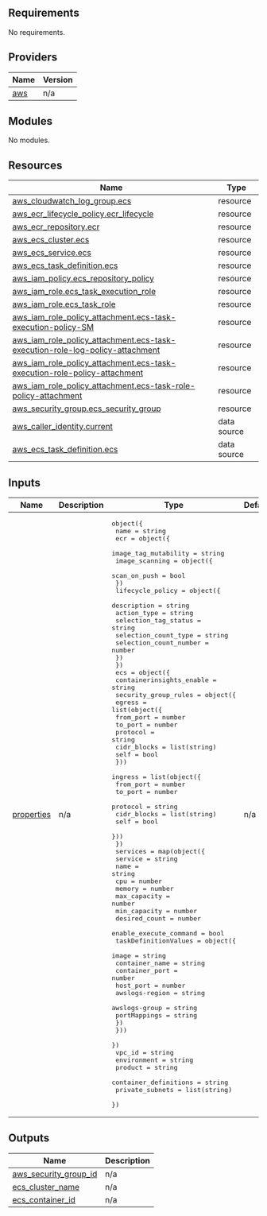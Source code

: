 <!-- BEGIN_TF_DOCS -->
## Requirements

No requirements.

## Providers

| Name | Version |
|------|---------|
| <a name="provider_aws"></a> [aws](#provider\_aws) | n/a |

## Modules

No modules.

## Resources

| Name | Type |
|------|------|
| [aws_cloudwatch_log_group.ecs](https://registry.terraform.io/providers/hashicorp/aws/latest/docs/resources/cloudwatch_log_group) | resource |
| [aws_ecr_lifecycle_policy.ecr_lifecycle](https://registry.terraform.io/providers/hashicorp/aws/latest/docs/resources/ecr_lifecycle_policy) | resource |
| [aws_ecr_repository.ecr](https://registry.terraform.io/providers/hashicorp/aws/latest/docs/resources/ecr_repository) | resource |
| [aws_ecs_cluster.ecs](https://registry.terraform.io/providers/hashicorp/aws/latest/docs/resources/ecs_cluster) | resource |
| [aws_ecs_service.ecs](https://registry.terraform.io/providers/hashicorp/aws/latest/docs/resources/ecs_service) | resource |
| [aws_ecs_task_definition.ecs](https://registry.terraform.io/providers/hashicorp/aws/latest/docs/resources/ecs_task_definition) | resource |
| [aws_iam_policy.ecs_repository_policy](https://registry.terraform.io/providers/hashicorp/aws/latest/docs/resources/iam_policy) | resource |
| [aws_iam_role.ecs_task_execution_role](https://registry.terraform.io/providers/hashicorp/aws/latest/docs/resources/iam_role) | resource |
| [aws_iam_role.ecs_task_role](https://registry.terraform.io/providers/hashicorp/aws/latest/docs/resources/iam_role) | resource |
| [aws_iam_role_policy_attachment.ecs-task-execution-policy-SM](https://registry.terraform.io/providers/hashicorp/aws/latest/docs/resources/iam_role_policy_attachment) | resource |
| [aws_iam_role_policy_attachment.ecs-task-execution-role-log-policy-attachment](https://registry.terraform.io/providers/hashicorp/aws/latest/docs/resources/iam_role_policy_attachment) | resource |
| [aws_iam_role_policy_attachment.ecs-task-execution-role-policy-attachment](https://registry.terraform.io/providers/hashicorp/aws/latest/docs/resources/iam_role_policy_attachment) | resource |
| [aws_iam_role_policy_attachment.ecs-task-role-policy-attachment](https://registry.terraform.io/providers/hashicorp/aws/latest/docs/resources/iam_role_policy_attachment) | resource |
| [aws_security_group.ecs_security_group](https://registry.terraform.io/providers/hashicorp/aws/latest/docs/resources/security_group) | resource |
| [aws_caller_identity.current](https://registry.terraform.io/providers/hashicorp/aws/latest/docs/data-sources/caller_identity) | data source |
| [aws_ecs_task_definition.ecs](https://registry.terraform.io/providers/hashicorp/aws/latest/docs/data-sources/ecs_task_definition) | data source |

## Inputs

| Name | Description | Type | Default | Required |
|------|-------------|------|---------|:--------:|
| <a name="input_properties"></a> [properties](#input\_properties) | n/a | <pre>object({<br>    name = string<br>    ecr  = object({<br>      image_tag_mutability = string<br>      image_scanning       = object({<br>        scan_on_push = bool<br>      })<br>      lifecycle_policy = object({<br>        description            = string<br>        action_type            = string<br>        selection_tag_status   = string<br>        selection_count_type   = string<br>        selection_count_number = number<br>      })<br>    })<br>    ecs = object({<br>      containerinsights_enable = string<br>      security_group_rules = object({<br>        egress = list(object({<br>          from_port = number<br>          to_port = number<br>          protocol = string<br>          cidr_blocks = list(string)<br>          self = bool<br>        }))<br>        ingress = list(object({<br>          from_port = number<br>          to_port = number<br>          protocol = string<br>          cidr_blocks = list(string)<br>          self = bool<br>        }))<br>      })<br>      services                 = map(object({<br>        service                = string<br>        name                   = string<br>        cpu                    = number<br>        memory                 = number<br>        max_capacity           = number<br>        min_capacity           = number<br>        desired_count          = number<br>        enable_execute_command = bool<br>        taskDefinitionValues   = object({<br>          image          = string<br>          container_name = string<br>          container_port = number<br>          host_port      = number<br>          awslogs-region = string<br>          awslogs-group  = string<br>          portMappings   = string<br>        })<br>      }))<br>    })<br>    vpc_id                = string<br>    environment           = string<br>    product               = string<br>    container_definitions = string<br>    private_subnets       = list(string)<br>  })</pre> | n/a | yes |

## Outputs

| Name | Description |
|------|-------------|
| <a name="output_aws_security_group_id"></a> [aws\_security\_group\_id](#output\_aws\_security\_group\_id) | n/a |
| <a name="output_ecs_cluster_name"></a> [ecs\_cluster\_name](#output\_ecs\_cluster\_name) | n/a |
| <a name="output_ecs_container_id"></a> [ecs\_container\_id](#output\_ecs\_container\_id) | n/a |
<!-- END_TF_DOCS -->
